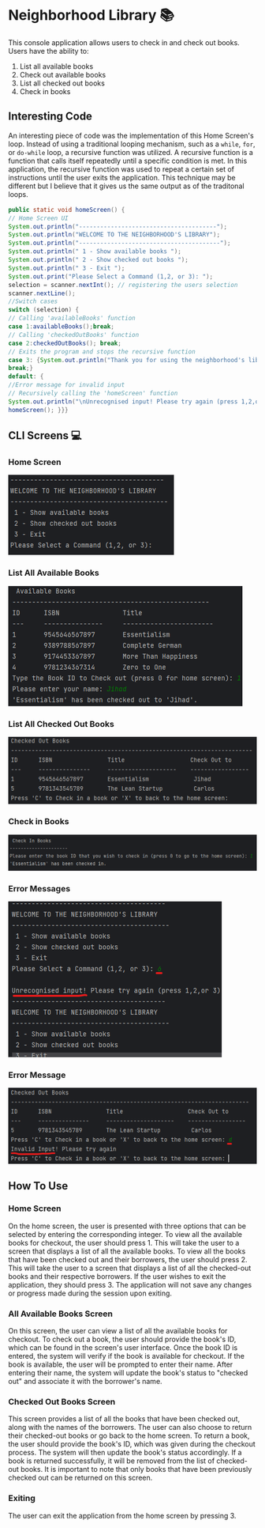 # Neighborhood Library 📚

This console application allows users to check in and check out books. 
Users have the ability to:
1. List all available books
2. Check out available books
3. List all checked out books
4. Check in books

## Interesting Code

An interesting piece of code was the implementation of this Home Screen's loop. Instead of using a traditional looping mechanism, such as a `while`, `for`, or `do-while` loop, a recursive function was utilized. A recursive function is a function that calls itself repeatedly until a specific condition is met. In this application, the recursive function was used to repeat a certain set of instructions until the user exits the application. This technique may be different but I believe that it gives us the same output as of the traditonal loops. 
```java
public static void homeScreen() {
// Home Screen UI
System.out.println("---------------------------------------");
System.out.println("WELCOME TO THE NEIGHBORHOOD'S LIBRARY");
System.out.println("----------------------------------------");
System.out.println(" 1 - Show available books ");
System.out.println(" 2 - Show checked out books ");
System.out.println(" 3 - Exit ");
System.out.print("Please Select a Command (1,2, or 3): ");
selection = scanner.nextInt(); // registering the users selection
scanner.nextLine();
//Switch cases
switch (selection) {
// Calling 'availableBooks' function
case 1:availableBooks();break;
// Calling 'checkedOutBooks' function 
case 2:checkedOutBooks(); break; 
// Exits the program and stops the recursive function
case 3: {System.out.println("Thank you for using the neighborhood's library!");System.exit(1); 
break;}
default: {
//Error message for invalid input
// Recursively calling the 'homeScreen' function
System.out.println("\nUnrecognised input! Please try again (press 1,2,or 3)");
homeScreen(); }}}
```

## CLI Screens 💻

### Home Screen

![Home Screen](images/HomeScreen.png)

### List All Available Books

![List All Available Books](images/AvailableBooksScreen.png)


### List All Checked Out Books

![List All Checked Out Books](images/CheckedOutBooks.png)

### Check in Books
![Check in Books](images/CheckInBooks.png)

### Error Messages

![Invalid Input Error Message 1](images/ErrorMessage.png)

### Error Message

![Invalid Input Error Message 2](images/ErrorMessage1.png)

## How To Use 

### Home Screen 
On the home screen, the user is presented with three options that can be selected by entering the corresponding integer. To view all the available books for checkout, the user should press 1. This will take the user to a screen that displays a list of all the available books. To view all the books that have been checked out and their borrowers, the user should press 2. This will take the user to a screen that displays a list of all the checked-out books and their respective borrowers. If the user wishes to exit the application, they should press 3. The application will not save any changes or progress made during the session upon exiting.

### All Available Books Screen  
On this screen, the user can view a list of all the available books for checkout. To check out a book, the user should provide the book's ID, which can be found in the screen's user interface. Once the book ID is entered, the system will verify if the book is available for checkout. If the book is available, the user will be prompted to enter their name. After entering their name, the system will update the book's status to "checked out" and associate it with the borrower's name.

###  Checked Out Books Screen 
This screen provides a list of all the books that have been checked out, along with the names of the borrowers. The user can also choose to return their checked-out books or go back to the home screen. To return a book, the user should provide the book's ID, which was given during the checkout process. The system will then update the book's status accordingly. If a book is returned successfully, it will be removed from the list of checked-out books. It is important to note that only books that have been previously checked out can be returned on this screen.

### Exiting
The user can exit the application from the home screen by pressing 3.
